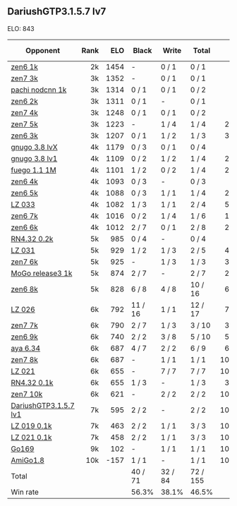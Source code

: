 ## DariushGTP3.1.5.7 lv7 ##

ELO: 843

Opponent | Rank | ELO | Black | Write | Total | Win rate
---------|-----:|----:|-------|-------|-------|-------:
[zen6 1k](zen6%201k.md) | 2k | 1454 | - | 0 / 1 | 0 / 1 | 0.0%
[zen7 3k](zen7%203k.md) | 3k | 1352 | - | 0 / 1 | 0 / 1 | 0.0%
[pachi nodcnn 1k](pachi%20nodcnn%201k.md) | 3k | 1314 | 0 / 1 | 0 / 1 | 0 / 2 | 0.0%
[zen6 2k](zen6%202k.md) | 3k | 1311 | 0 / 1 | - | 0 / 1 | 0.0%
[zen7 4k](zen7%204k.md) | 3k | 1248 | 0 / 1 | 0 / 1 | 0 / 2 | 0.0%
[zen7 5k](zen7%205k.md) | 3k | 1223 | - | 1 / 4 | 1 / 4 | 25.0%
[zen6 3k](zen6%203k.md) | 3k | 1207 | 0 / 1 | 1 / 2 | 1 / 3 | 33.3%
[gnugo 3.8 lvX](gnugo%203.8%20lvX.md) | 4k | 1179 | 0 / 3 | 0 / 1 | 0 / 4 | 0.0%
[gnugo 3.8 lv1](gnugo%203.8%20lv1.md) | 4k | 1109 | 0 / 2 | 1 / 2 | 1 / 4 | 25.0%
[fuego 1.1 1M](fuego%201.1%201M.md) | 4k | 1101 | 1 / 2 | 0 / 2 | 1 / 4 | 25.0%
[zen6 4k](zen6%204k.md) | 4k | 1093 | 0 / 3 | - | 0 / 3 | 0.0%
[zen6 5k](zen6%205k.md) | 4k | 1088 | 0 / 3 | 1 / 1 | 1 / 4 | 25.0%
[LZ 033](LZ%20033.md) | 4k | 1082 | 1 / 3 | 1 / 1 | 2 / 4 | 50.0%
[zen6 7k](zen6%207k.md) | 4k | 1016 | 0 / 2 | 1 / 4 | 1 / 6 | 16.7%
[zen6 6k](zen6%206k.md) | 4k | 1012 | 2 / 7 | 0 / 1 | 2 / 8 | 25.0%
[RN4.32 0.2k](RN4.32%200.2k.md) | 5k | 985 | 0 / 4 | - | 0 / 4 | 0.0%
[LZ 031](LZ%20031.md) | 5k | 929 | 1 / 2 | 1 / 3 | 2 / 5 | 40.0%
[zen7 6k](zen7%206k.md) | 5k | 925 | - | 1 / 3 | 1 / 3 | 33.3%
[MoGo release3 1k](MoGo%20release3%201k.md) | 5k | 874 | 2 / 7 | - | 2 / 7 | 28.6%
[zen6 8k](zen6%208k.md) | 5k | 828 | 6 / 8 | 4 / 8 | 10 / 16 | 62.5%
[LZ 026](LZ%20026.md) | 6k | 792 | 11 / 16 | 1 / 1 | 12 / 17 | 70.6%
[zen7 7k](zen7%207k.md) | 6k | 790 | 2 / 7 | 1 / 3 | 3 / 10 | 30.0%
[zen6 9k](zen6%209k.md) | 6k | 740 | 2 / 2 | 3 / 8 | 5 / 10 | 50.0%
[aya 6.34](aya%206.34.md) | 6k | 687 | 4 / 7 | 2 / 2 | 6 / 9 | 66.7%
[zen7 8k](zen7%208k.md) | 6k | 687 | - | 1 / 1 | 1 / 1 | 100.0%
[LZ 021](LZ%20021.md) | 6k | 655 | - | 7 / 7 | 7 / 7 | 100.0%
[RN4.32 0.1k](RN4.32%200.1k.md) | 6k | 655 | 1 / 3 | - | 1 / 3 | 33.3%
[zen7 10k](zen7%2010k.md) | 6k | 621 | - | 2 / 2 | 2 / 2 | 100.0%
[DariushGTP3.1.5.7 lv1](DariushGTP3.1.5.7%20lv1.md) | 7k | 595 | 2 / 2 | - | 2 / 2 | 100.0%
[LZ 019 0.1k](LZ%20019%200.1k.md) | 7k | 463 | 2 / 2 | 1 / 1 | 3 / 3 | 100.0%
[LZ 021 0.1k](LZ%20021%200.1k.md) | 7k | 458 | 2 / 2 | 1 / 1 | 3 / 3 | 100.0%
[Go169](Go169.md) | 9k | 102 | - | 1 / 1 | 1 / 1 | 100.0%
[AmiGo1.8](AmiGo1.8.md) | 10k | -157 | 1 / 1 | - | 1 / 1 | 100.0%
Total | | | 40 / 71 | 32 / 84 | 72 / 155 | 
Win rate| | | 56.3% | 38.1% | 46.5% | 
